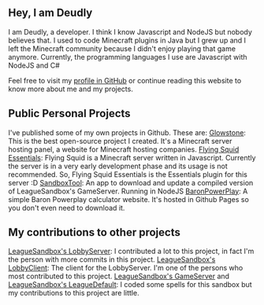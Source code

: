 ## Hey, I am Deudly
I am Deudly, a developer. I think I know Javascript and NodeJS but nobody believes that. I used to code Minecraft plugins in Java but I grew up and I left the Minecraft community because I didn't enjoy playing that game anymore. Currently, the programming languages I use are Javascript with NodeJS and C#

Feel free to visit my [profile in GitHub](https://github.com/Deudly) or continue reading this website to know more about me and my projects.

## Public Personal Projects

I've published some of my own projects in Github. These are:
[Glowstone](https://github.com/GlowstoneHosting/Glowstone): This is the best open-source project I created. It's a Minecraft server hosting panel, a website for Minecraft hosting companies.
[Flying Squid Essentials](https://github.com/Deudly/Flying-Squid-Essentials): Flying Squid is a Minecraft server written in Javascript. Currently the server is in a very early development phase and its usage is not recommended. So, Flying Squid Essentials is the Essentials plugin for this server :D
[SandboxTool](https://github.com/Deudly/SandboxTool): An app to download and update a compiled version of LeagueSandbox's GameServer. Running in NodeJS
[BaronPowerPlay](https://github.com/Deudly/BaronPowerPlay): A simple Baron Powerplay calculator website. It's hosted in Github Pages so you don't even need to download it.

## My contributions to other projects

[LeagueSandbox's LobbyServer](https://github.com/LeagueSandbox/LobbyServer): I contributed a lot to this project, in fact I'm the person with more commits in this project. 
[LeagueSandbox's LobbyClient](https://github.com/LeagueSandbox/LobbyClient): The client for the LobbyServer. I'm one of the persons who most contributed to this project.
[LeagueSandbox's GameServer](https://github.com/LeagueSandbox/GameServer) and [LeagueSandbox's LeagueDefault](https://github.com/LeagueSandbox/LeagueSandbox-Default): I coded some spells for this sandbox but my contributions to this project are little.
